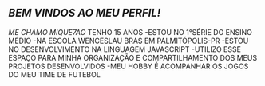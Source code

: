 ## *BEM VINDOS AO MEU PERFIL!* 
 _ME CHAMO MIQUE7AO_
TENHO 15 ANOS
-ESTOU NO 1°SÉRIE DO ENSINO MÉDIO
-NA ESCOLA WENCESLAU BRÁS EM PALMITÓPOLIS-PR
-ESTOU NO DESENVOLVIMENTO NA LINGUAGEM JAVASCRIPT
-UTILIZO ESSE ESPAÇO PARA MINHA ORGANIZAÇÃO E COMPARTILHAMENTO DOS MEUS PROJETOS DESENVOLVIDOS
-MEU HOBBY É ACOMPANHAR OS JOGOS DO MEU TIME DE FUTEBOL
